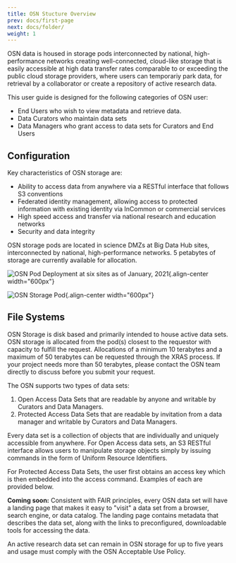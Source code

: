 ```yaml
---
title: OSN Stucture Overview
prev: docs/first-page
next: docs/folder/
weight: 1
---
```


OSN data is housed in storage pods interconnected by national,
high-performance networks creating well-connected, cloud-like storage
that is easily accessible at high data transfer rates comparable to or
exceeding the public cloud storage providers, where users can temporariy
park data, for retrieval by a collaborator or create a repository of
active research data.

This user guide is designed for the following categories of OSN user:

-   End Users who wish to view metadata and retrieve data.
-   Data Curators who maintain data sets
-   Data Managers who grant access to data sets for Curators and End
    Users

## Configuration

Key characteristics of OSN storage are:

-   Ability to access data from anywhere via a RESTful interface that
    follows S3 conventions
-   Federated identity management, allowing access to protected
    information with existing identity via InCommon or commercial
    services
-   High speed access and transfer via national research and education
    networks
-   Security and data integrity

OSN storage pods are located in science DMZs at Big Data Hub sites,
interconnected by national, high-performance networks. 5 petabytes of
storage are currently available for allocation.

![OSN Pod Deployment at six sites as of January,
2021](images/osn-map.png){.align-center width="600px"}

![OSN Storage Pod](images/osn-pod.png){.align-center width="600px"}

## File Systems

OSN Storage is disk based and primarily intended to house active data
sets. OSN storage is allocated from the pod(s) closest to the requestor
with capacity to fulfill the request. Allocations of a minimum 10
terabytes and a maximum of 50 terabytes can be requested through the
XRAS process. If your project needs more than 50 terabytes, please
contact the OSN team directly to discuss before you submit your request.

The OSN supports two types of data sets:

1.  Open Access Data Sets that are readable by anyone and writable by
    Curators and Data Managers.
2.  Protected Access Data Sets that are readable by invitation from a
    data manager and writable by Curators and Data Managers.

Every data set is a collection of objects that are individually and
uniquely accessible from anywhere. For Open Access data sets, an S3
RESTful interface allows users to manipulate storage objects simply by
issuing commands in the form of Uniform Resource Identifiers.

For Protected Access Data Sets, the user first obtains an access key
which is then embedded into the access command. Examples of each are
provided below.

**Coming soon:** Consistent with FAIR principles, every OSN data set
will have a landing page that makes it easy to \"visit\" a data set from
a browser, search engine, or data catalog. The landing page contains
metadata that describes the data set, along with the links to
preconfigured, downloadable tools for accessing the data.

An active research data set can remain in OSN storage for up to five
years and usage must comply with the OSN Acceptable Use Policy.
